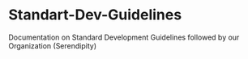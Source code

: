 # Standart-Dev-Guidelines
Documentation on Standard Development Guidelines followed by our Organization (Serendipity)
